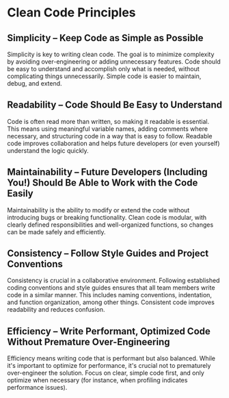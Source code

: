 # Clean Code Principles

## Simplicity – Keep Code as Simple as Possible

Simplicity is key to writing clean code. The goal is to minimize complexity by avoiding over-engineering or adding unnecessary features. Code should be easy to understand and accomplish only what is needed, without complicating things unnecessarily. Simple code is easier to maintain, debug, and extend.

## Readability – Code Should Be Easy to Understand

Code is often read more than written, so making it readable is essential. This means using meaningful variable names, adding comments where necessary, and structuring code in a way that is easy to follow. Readable code improves collaboration and helps future developers (or even yourself) understand the logic quickly.

## Maintainability – Future Developers (Including You!) Should Be Able to Work with the Code Easily

Maintainability is the ability to modify or extend the code without introducing bugs or breaking functionality. Clean code is modular, with clearly defined responsibilities and well-organized functions, so changes can be made safely and efficiently.

## Consistency – Follow Style Guides and Project Conventions

Consistency is crucial in a collaborative environment. Following established coding conventions and style guides ensures that all team members write code in a similar manner. This includes naming conventions, indentation, and function organization, among other things. Consistent code improves readability and reduces confusion.

## Efficiency – Write Performant, Optimized Code Without Premature Over-Engineering

Efficiency means writing code that is performant but also balanced. While it's important to optimize for performance, it's crucial not to prematurely over-engineer the solution. Focus on clear, simple code first, and only optimize when necessary (for instance, when profiling indicates performance issues).
